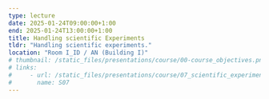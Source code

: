 ```yaml
---
type: lecture
date: 2025-01-24T09:00:00+1:00
end: 2025-01-24T13:00:00+1:00
title: Handling scientific Experiments
tldr: "Handling scientific experiments."
location: "Room I_ID / AN (Building I)"
# thumbnail: /static_files/presentations/course/00-course_objectives.png
# links: 
#     - url: /static_files/presentations/course/07_scientific_experiments.pdf
#       name: S07 
---
```


